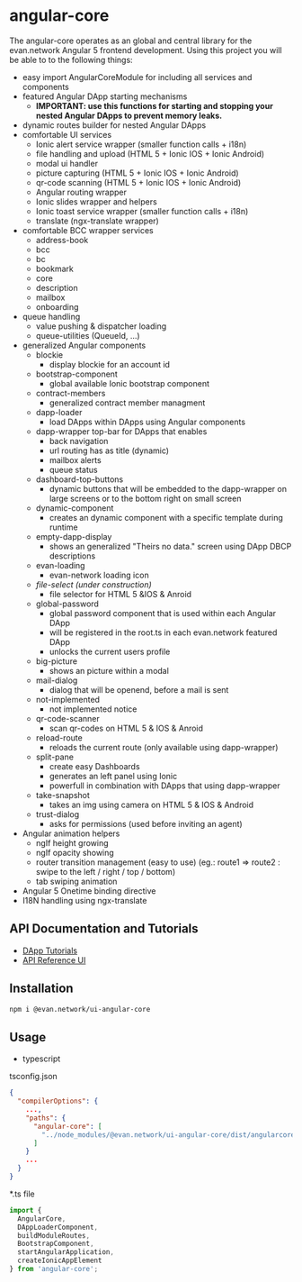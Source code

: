 # angular-core
The angular-core operates as an global and central library for the evan.network Angular 5 frontend development. Using this project you will be able to to the following things:

- easy import AngularCoreModule for including all services and components
- featured Angular DApp starting mechanisms
  - **IMPORTANT: use this functions for starting and stopping your nested Angular DApps to prevent memory leaks.**
- dynamic routes builder for nested Angular DApps
- comfortable UI services
  - Ionic alert service wrapper (smaller function calls + i18n)
  - file handling and upload  (HTML 5 + Ionic IOS + Ionic Android)
  - modal ui handler
  - picture capturing (HTML 5 + Ionic IOS + Ionic Android)
  - qr-code scanning (HTML 5 + Ionic IOS + Ionic Android)
  - Angular routing wrapper
  - Ionic slides wrapper and helpers 
  - Ionic toast service wrapper (smaller function calls + i18n)
  - translate (ngx-translate wrapper)
- comfortable BCC wrapper services
  - address-book
  - bcc
  - bc
  - bookmark
  - core
  - description
  - mailbox
  - onboarding
- queue handling
  - value pushing & dispatcher loading
  - queue-utilities (QueueId, ...)
- generalized Angular components
  - blockie
    - display blockie for an account id
  - bootstrap-component
    - global available Ionic bootstrap component
  - contract-members
    - generalized contract member managment
  - dapp-loader
    - load DApps within DApps using Angular components
  - dapp-wrapper top-bar for DApps that enables
    - back navigation
    - url routing has as title (dynamic)
    - mailbox alerts
    - queue status
  - dashboard-top-buttons
    - dynamic buttons that will be embedded to the dapp-wrapper on large screens or to the bottom right on small screen
  - dynamic-component
    - creates an dynamic component with a specific template during runtime
  - empty-dapp-display
    - shows an generalized "Theirs no data." screen using DApp DBCP descriptions 
  - evan-loading
    - evan-network loading icon
  - *file-select (under construction)*
    - file selector for HTML 5 &IOS & Anroid
  - global-password
    - global password component that is used within each Angular DApp
    - will be registered in the root.ts in each evan.network featured DApp
    - unlocks the current users profile
  - big-picture
    - shows an picture within a modal
  - mail-dialog
    - dialog that will be openend, before a mail is sent
  - not-implemented
    - not implemented notice
  - qr-code-scanner
    - scan qr-codes on HTML 5 & IOS & Anroid
  - reload-route
    - reloads the current route (only available using dapp-wrapper)
  - split-pane
    - create easy Dashboards
    - generates an left panel using Ionic
    - powerfull in combination with DApps that using dapp-wrapper
  - take-snapshot
    - takes an img using camera on HTML 5 & IOS & Android
  - trust-dialog
    - asks for permissions (used before inviting an agent)
- Angular animation helpers
  - ngIf height growing
  - ngIf opacity showing
  - router transition management (easy to use) (eg.: route1 => route2 : swipe to the left / right / top / bottom)
  - tab swiping animation
- Angular 5 Onetime binding directive
- I18N handling using ngx-translate

## API Documentation and Tutorials
- [DApp Tutorials](https://evannetwork.github.io/dapps/basics)
- [API Reference UI](https://ipfs.evan.network/ipns/QmReXE5YkiXviaHNG1ASfY6fFhEoiDKuSkgY4hxgZD9Gm8/angular-core/index.html)

## Installation
```sh
npm i @evan.network/ui-angular-core
```

## Usage
- typescript

tsconfig.json
```json
{
  "compilerOptions": {
    ...,
    "paths": {
      "angular-core": [
        "../node_modules/@evan.network/ui-angular-core/dist/angularcore.js"
      ]
    }
    ...
  }
}
```

\*.ts file

```ts
import {
  AngularCore,
  DAppLoaderComponent,
  buildModuleRoutes,
  BootstrapComponent,
  startAngularApplication,
  createIonicAppElement
} from 'angular-core';
```
